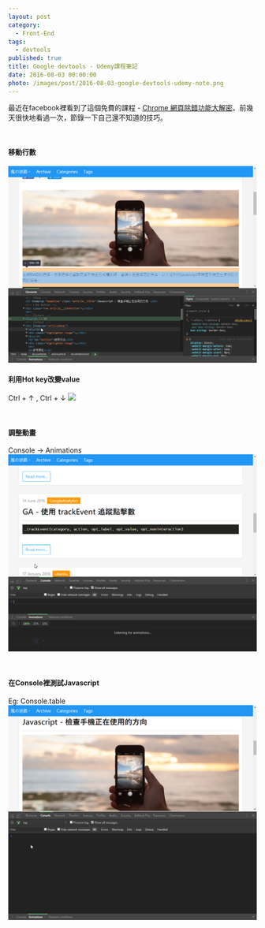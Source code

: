 ```yaml
---
layout: post
category: 
  - Front-End
tags: 
  - devtools
published: true
title: Google devtools - Udemy課程筆記
date: 2016-08-03 00:00:00
photo: /images/post/2016-08-03-google-devtools-udemy-note.png
---
```

最近在facebook裡看到了這個免費的課程 - [Chrome 網頁除錯功能大解密](https://www.udemy.com/chrome-devtools/)。前幾天很快地看過一次，節錄一下自己還不知道的技巧。
<!-- more -->

<br/>

#### 移動行數
<img src="/images/post/2016-08-03-google-devtools-udemy-note-1.gif">

<br/>

#### 利用Hot key改變value
Ctrl + &uarr; , Ctrl + &darr;
<img src="/images/post/2016-08-03-google-devtools-udemy-note-2.gif">

<br/>

#### 調整動畫
Console -> Animations
<img src="/images/post/2016-08-03-google-devtools-udemy-note-3.gif">

<br/>

#### 在Console裡測試Javascript
Eg: Console.table
<img src="/images/post/2016-08-03-google-devtools-udemy-note-4.gif">

